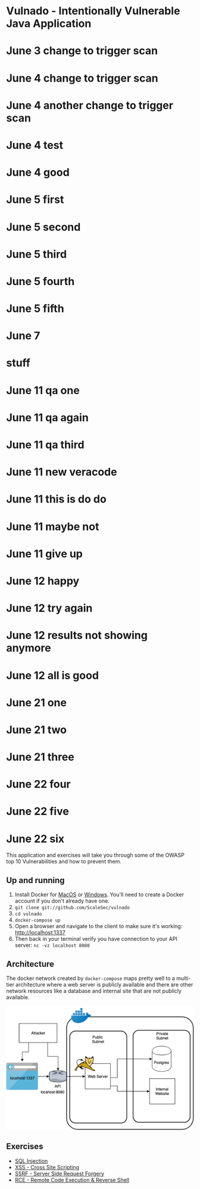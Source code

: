 # Vulnado - Intentionally Vulnerable Java Application

# June 3 change to trigger scan
# June 4 change to trigger scan
# June 4 another change to trigger scan
# June 4 test
# June 4 good
# June 5 first
# June 5 second
# June 5 third
# June 5 fourth
# June 5 fifth
# June 7
# stuff
# June 11 qa one
# June 11 qa again
# June 11 qa third
# June 11 new veracode
# June 11 this is do do
# June 11 maybe not
# June 11 give up
# June 12 happy
# June 12 try again
# June 12 results not showing anymore
# June 12 all is good
# June 21 one
# June 21 two
# June 21 three
# June 22 four
# June 22 five
# June 22 six

This application and exercises will take you through some of the OWASP top 10 Vulnerabilities and how to prevent them.

## Up and running

1. Install Docker for [MacOS](https://hub.docker.com/editions/community/docker-ce-desktop-mac) or [Windows](https://hub.docker.com/editions/community/docker-ce-desktop-windows). You'll need to create a Docker account if you don't already have one.
2. `git clone git://github.com/ScaleSec/vulnado`
3. `cd vulnado`
4. `docker-compose up`
5. Open a browser and navigate to the client to make sure it's working: [http://localhost:1337](http://localhost:1337)
6. Then back in your terminal verify you have connection to your API server: `nc -vz localhost 8080`

## Architecture

The docker network created by `docker-compose` maps pretty well to a multi-tier architecture where a web server is publicly available and there are other network resources like a database and internal site that are not publicly available.

![](exercises/assets/arch.png)

## Exercises

* [SQL Injection](exercises/01-sql-injection.md)
* [XSS - Cross Site Scripting](exercises/02-xss.md)
* [SSRF - Server Side Request Forgery](exercises/03-ssrf.md)
* [RCE - Remote Code Execution & Reverse Shell](exercises/04-rce-reverse-shell.md)
